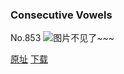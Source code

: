 ### Consecutive Vowels
No.853
![图片不见了~~~](https://imgs.xkcd.com/comics/consecutive_vowels.png)

[原址](https://xkcd.com//853) [下载](https://imgs.xkcd.com/comics/consecutive_vowels.png)


